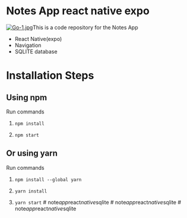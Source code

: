 # Notes App react native expo


[![Go-1.jpg](https://i.postimg.cc/W4WnCzVP/Go-1.jpg)](https://postimg.cc/v1nf6QDP)This is a code repository for the Notes App  



- React Native(expo)
- Navigation
- SQLITE database 




# Installation Steps

## Using npm

Run commands

1) ```npm install```


2) ```npm start```


## Or using yarn

Run commands 

1) ```npm install --global yarn```

2) ```yarn install```

3) ```yarn start```
#   n o t e _ a p p _ r e a c t _ n a t i v e _ s q l i t e  
 #   n o t e _ a p p _ r e a c t _ n a t i v e _ s q l i t e  
 #   n o t e _ a p p _ r e a c t _ n a t i v e _ s q l i t e  
 